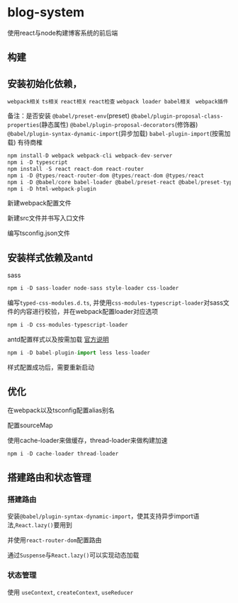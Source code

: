 # blog-system

使用react与node构建博客系统的前后端

## 构建

## 安装初始化依赖，

`webpack相关` `ts相关` `react相关` `react检查` `webpack loader babel相关` ` webpack插件`

备注：是否安装 `@babel/preset-env`(preset) `@babel/plugin-proposal-class-properties`(静态属性) `@babel/plugin-proposal-decorators`(修饰器) `@babel/plugin-syntax-dynamic-import`(异步加载) `babel-plugin-import`(按需加载) 有待商榷

```js
npm install-D webpack webpack-cli webpack-dev-server
npm i -D typescript
npm install -S react react-dom react-router
npm i -D @types/react-router-dom @types/react-dom @types/react
npm i -D @babel/core babel-loader @babel/preset-react @babel/preset-typescript
npm i -D html-webpack-plugin
```

新建webpack配置文件

新建src文件并书写入口文件

编写tsconfig.json文件

## 安装样式依赖及antd

sass
```js
npm i -D sass-loader node-sass style-loader css-loader
```

编写`typed-css-modules.d.ts`, 并使用`css-modules-typescript-loader`对sass文件的内容进行校验，并在webpack配置loader对应选项

```js
npm i -D css-modules-typescript-loader
```

antd配置样式以及按需加载 [官方说明](https://ant.design/docs/react/getting-started-cn#%E6%8C%89%E9%9C%80%E5%8A%A0%E8%BD%BD)

```js
npm i -D babel-plugin-import less less-loader
```

样式配置成功后，需要重新启动

## 优化

在webpack以及tsconfig配置alias别名

配置sourceMap

使用cache-loader来做缓存，thread-loader来做构建加速

```js
npm i -D cache-loader thread-loader
```

## 搭建路由和状态管理

### 搭建路由

安装`@babel/plugin-syntax-dynamic-import`，使其支持异步import语法,`React.lazy()`要用到

并使用`react-router-dom`配置路由

通过`Suspense`与`React.lazy()`可以实现动态加载

### 状态管理

使用 `useContext`, `createContext`, `useReducer`